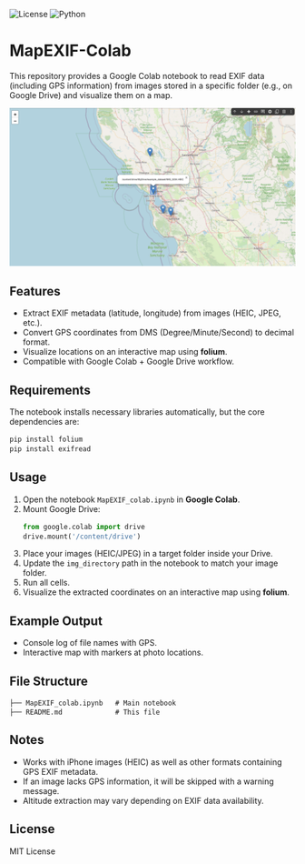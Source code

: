 ![License](https://img.shields.io/badge/License-MIT-green)
![Python](https://img.shields.io/badge/Python-3.8-orange)

# MapEXIF-Colab
This repository provides a Google Colab notebook to read EXIF data (including GPS information) from images stored in a specific folder (e.g., on Google Drive) and visualize them on a map.

![Demo Image](demo_image.png)

## Features
- Extract EXIF metadata (latitude, longitude) from images (HEIC, JPEG, etc.).
- Convert GPS coordinates from DMS (Degree/Minute/Second) to decimal format.
- Visualize locations on an interactive map using **folium**.
- Compatible with Google Colab + Google Drive workflow.

## Requirements
The notebook installs necessary libraries automatically, but the core dependencies are:

```bash
pip install folium
pip install exifread
```

## Usage
1. Open the notebook `MapEXIF_colab.ipynb` in **Google Colab**.
2. Mount Google Drive:
   ```python
   from google.colab import drive
   drive.mount('/content/drive')
   ```
3. Place your images (HEIC/JPEG) in a target folder inside your Drive.
4. Update the `img_directory` path in the notebook to match your image folder.
5. Run all cells.  
6. Visualize the extracted coordinates on an interactive map using **folium**.

## Example Output
- Console log of file names with GPS.
- Interactive map with markers at photo locations.

## File Structure
```
├── MapEXIF_colab.ipynb   # Main notebook
├── README.md             # This file
```

## Notes
- Works with iPhone images (HEIC) as well as other formats containing GPS EXIF metadata.
- If an image lacks GPS information, it will be skipped with a warning message.
- Altitude extraction may vary depending on EXIF data availability.

## License
MIT License
